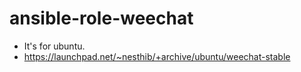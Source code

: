 # ansible-role-weechat

* It's for ubuntu.
* https://launchpad.net/~nesthib/+archive/ubuntu/weechat-stable
